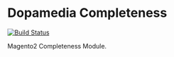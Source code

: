 # Dopamedia Completeness

[![Build Status](https://travis-ci.org/dopamedia/module-completeness.svg?branch=master)](https://travis-ci.org/dopamedia/module-completeness)

Magento2 Completeness Module.
